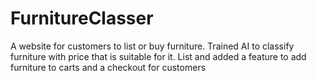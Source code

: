 # FurnitureClasser
A website for customers to list or buy furniture. Trained AI to classify furniture with price that is suitable for it. List and added a feature to add furniture to carts and a checkout for customers
